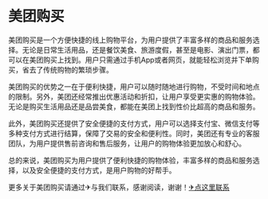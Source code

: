 # 美团购买

美团购买是一个方便快捷的线上购物平台，为用户提供了丰富多样的商品和服务选择。无论是日常生活用品，还是餐饮美食、旅游度假，甚至是电影、演出门票，都可以在美团购买上找到。用户只需通过手机App或者网页，就能轻松浏览并下单购买，省去了传统购物的繁琐步骤。

美团购买的优势之一在于便利快捷，用户可以随时随地进行购物，不受时间和地点的限制。另外，美团还经常推出优惠活动和折扣，让用户享受更实惠的购物体验。无论是购买生活用品还是品尝美食，都能在美团上找到性价比超高的商品和服务。

此外，美团购买还提供了安全便捷的支付方式，用户可以选择支付宝、微信支付等多种支付方式进行结算，保障了交易的安全和便利性。同时，美团还有专业的客服团队，为用户提供售前咨询和售后服务，让用户的购物体验更加放心和舒心。

总的来说，美团购买为用户提供了便利快捷的购物体验，丰富多样的商品和服务选择，以及安全便捷的支付方式，是用户购物的好帮手。

更多关于美团购买请通过✈与我们联系，感谢阅读，谢谢！[✈点这里联系](https://a.k02.cc)